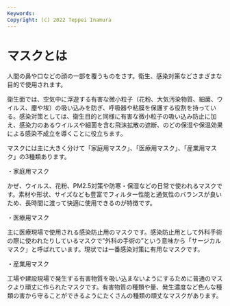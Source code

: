 ```yaml
---
Keywords: 
Copyright: (c) 2022 Teppei Inamura
---
```


# マスクとは

人間の鼻や口などの顔の一部を覆うものをさす。衛生、感染対策などさまざまな目的で使用されます。

衛生面では、空気中に浮遊する有害な微小粒子（花粉、大気汚染物質、細菌、ウイルス、塵や埃）の吸い込みを防ぎ、呼吸器や粘膜を保護する役割を持っている。感染対策としては、衛生目的と同様に有害な微小粒子の吸い込み防止に加え、感染力のあるウイルスや細菌を含む飛沫拡散の遮断、のどの保湿や保温効果による感染不成立を導くことに役立ちます。

マスクには主に大きく分けて「家庭用マスク」、「医療用マスク」、「産業用マスク」の3種類あります。

・家庭用マスク

かぜ、ウイルス、花粉、PM2.5対策や防寒・保湿などの日常で使われるマスクです。素材や形状、サイズなども豊富でフィルター性能と通気性のバランスが良いため、長時間に渡って快適に使用できるのが特徴です。

・医療用マスク

主に医療現場で使用される感染防止用のマスクです。感染防止用として外科手術の際に使われたりしているマスクで”外科の手術の”という意味から「サージカルマスク」と呼ばれています。現状では一番感染対策に有用なマスクです。

・産業用マスク

工場や建設現場で発生する有害物質を吸い込まないようにするために普通のマスクより頑丈に作られたマスクです。有害物質の種類や量、発生濃度など色んな種類の害から守ることができるようにたくさんの種類の頑丈なマスクがあります。
